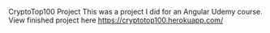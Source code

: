CryptoTop100 Project
This was a project I did for an Angular Udemy course.
View finished project here https://cryptotop100.herokuapp.com/
